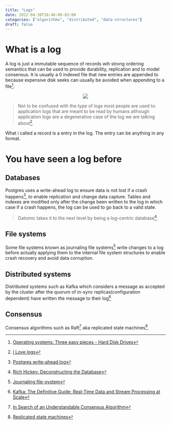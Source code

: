 ```yaml
---
title: "Logs"
date: 2022-04-30T16:46:09-03:00
categories: ["algorithms", "distributed", "data-structures"]
draft: false
---
```


# What is a log

A log is just a immutable sequence of records wih strong ordering semantics that can be used to provide durability, replication and to model consensus. It is usually a 0 indexed file that new entries are appended to because expensive disk seeks can usually be avoided when appending to a file[^ostep-hard-disk-drives].

<p align="center">
<img src="https://user-images.githubusercontent.com/17282221/168452116-a751154f-ec58-4a65-91f5-a90269529963.png" />
</p>

> Not to be confused with the type of logs most people are used to: application logs that are meant to be read by humans although application logs are a degenerative case of the log we are talking about[^i-love-logs].

What i called a record is a entry in the log. The entry can be anything in any format.

# You have seen a log before

## Databases

Postgres uses a write-ahead log to ensure data is not lost if a crash happens[^postgres-write-ahead-log], to enable replication and change data capture. Tables and indexes are modified only after the change been written to the log in which case if a crash happens, the log can be used to go back to a valid state.

> Datomic takes it to the next level by being a log-centric database[^rich-hickey-descontructing-the-database].

## File systems

Some file systems known as journaling file systems[^journaling-file-system] write changes to a log before actually applying them to the internal file system structures to enable crash recovery and avoid data corruption.

## Distributed systems

Distributed systems such as Kafka which considers a message as accepted by the cluster after the quorum of in-sync replicas(configuration dependent) have written the message to their log[^kafka-the-definitive-guide]

## Consensus

Consensus algorithms such as Raft[^raft-paper] aka replicated state machines[^replicated-state-machines].

[^ostep-hard-disk-drives]: [Operating systems: Three easy pieces - Hard Disk Drives](https://pages.cs.wisc.edu/~remzi/OSTEP/file-disks.pdf)
[^postgres-write-ahead-log]: [Postgres write-ahead log](https://www.postgresql.org/docs/current/wal-intro.html)
[^change-data-capture]: [Change data capture](https://en.wikipedia.org/wiki/Change_data_capture)
[^journaling-file-system]: [Journaling file-system](https://en.wikipedia.org/wiki/Journaling_file_system)
[^kafka-the-definitive-guide]: [Kafka: The Definitive Guide: Real-Time Data and Stream Processing at Scale](https://www.confluent.io/resources/kafka-the-definitive-guide-v2/)
[^replicated-state-machines]: [Replicated state machines](https://en.wikipedia.org/wiki/State_machine_replication)
[^raft-paper]: [In Search of an Understandable Consensus Algorithm](https://raft.github.io/raft.pdf)
[^i-love-logs]: [I Love logs](https://www.confluent.io/ebook/i-heart-logs-event-data-stream-processing-and-data-integration/)
[^rich-hickey-descontructing-the-database]: [Rich Hickey: Deconstructing the Database](https://www.youtube.com/watch?v=Cym4TZwTCNU)
